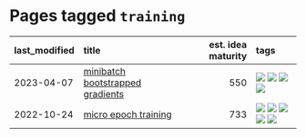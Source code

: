 # Pages tagged `training`

|last_modified|title|est. idea maturity|tags
|:---|:---|---:|:---|
|2023-04-07|[minibatch bootstrapped gradients](../minibatch-bootstrapped-gradients.md)|550|[![](https://img.shields.io/badge/tag-experimental-ea1833)](../tags/experimental.md) [![](https://img.shields.io/badge/tag-optimization-dd597e)](../tags/optimization.md) [![](https://img.shields.io/badge/tag-training-e33481)](../tags/training.md) [![](https://img.shields.io/badge/tag-wip-4db4d2)](../tags/wip.md)|
|2022-10-24|[micro epoch training](../micro-epoch.md)|733|[![](https://img.shields.io/badge/tag-augmentation-8a140)](../tags/augmentation.md) [![](https://img.shields.io/badge/tag-dataset-12eec5)](../tags/dataset.md) [![](https://img.shields.io/badge/tag-heuristics-83cbca)](../tags/heuristics.md) [![](https://img.shields.io/badge/tag-tooling-752fd7)](../tags/tooling.md) [![](https://img.shields.io/badge/tag-training-e33481)](../tags/training.md)|